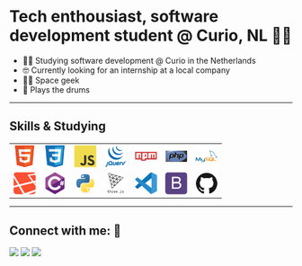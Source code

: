 # Tech enthousiast, software development student @ Curio, NL 👨‍🎓

- 👨‍🎓 Studying software development @ Curio in the Netherlands
- 🤓 Currently looking for an internship at a local company
- 👨‍🚀 Space geek
- 🥁 Plays the drums

----
## Skills & Studying
  
<table>
  
  <tbody>
  <tr>
    <td> <img src="https://github.com/devicons/devicon/blob/master/icons/html5/html5-original.svg" alt="HTML5" width="40px" title="HTML5"/> </td>
    <td> <img src="https://github.com/devicons/devicon/blob/master/icons/css3/css3-original.svg" alt="CSS3" width="40px" title="CSS3"/> </td>
    <td> <img src="https://github.com/devicons/devicon/blob/master/icons/javascript/javascript-original.svg" alt="JavaScript" width="40px" title="JavaScript"/> </td>
    <td> <img src="https://github.com/devicons/devicon/blob/master/icons/jquery/jquery-plain-wordmark.svg" alt="jQuery" width="40px" title="jQuery"/> </td>
    <td> <img src="https://github.com/devicons/devicon/blob/master/icons/npm/npm-original-wordmark.svg" alt="NPM" width="40px" title="NPM"/> </td>
    <td> <img src="https://github.com/devicons/devicon/blob/master/icons/php/php-original.svg" alt="PHP" width="40px" title="PHP"/> </td>
    <td> <img src="https://github.com/devicons/devicon/blob/master/icons/mysql/mysql-original-wordmark.svg" alt="MySQL" width="40px" title="MySQL"/> </td>
  </tr>
    
  <tr>
    <td> <img src="https://github.com/devicons/devicon/blob/master/icons/laravel/laravel-plain.svg" alt="Laravel" width="40px" title="Laravel"/> </td>
    <td> <img src="https://github.com/devicons/devicon/blob/master/icons/csharp/csharp-original.svg" alt="C#" width="40px" title="C#"/> </td>
    <td> <img src="https://github.com/devicons/devicon/blob/master/icons/python/python-original.svg" alt="Python" width="40px" title="Python"/> </td>
    <td> <img src="https://github.com/devicons/devicon/blob/master/icons/threejs/threejs-original-wordmark.svg" alt="ThreeJS" width="40px" title="ThreeJS"/> </td>
    <td> <img src="https://github.com/devicons/devicon/blob/master/icons/vscode/vscode-original.svg" alt="Visual Studio Code" width="40px" title="Visual Studio Code"/> </td>
    <td> <img src="https://github.com/devicons/devicon/blob/master/icons/bootstrap/bootstrap-plain.svg" alt="Bootstrap" width="40px" title="Bootstrap"/> </td>
    <td> <img src="https://github.com/devicons/devicon/blob/master/icons/github/github-original.svg" alt="GitHub" width="40px" title="GitHub"/> </td>
  </tr>
  </tbody>
  
</table>



---
## Connect with me: 🤝

[![](https://img.shields.io/badge/LinkedIn-0077B5?style=for-the-badge&logo=linkedin&logoColor=white)](https://linkedin.com/in/sambrands)
[![](https://img.shields.io/badge/GitHub-100000?style=for-the-badge&logo=github&logoColor=white)](https://github.com/MoosMas)
[![](https://img.shields.io/endpoint?label=%20&url=https%3A%2F%2Fsambrands.nl%2Fbadge.json)](https://sambrands.nl)
